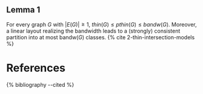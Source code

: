 ## Lemma 1
For every graph $G$ with $|E(G)|\geq 1$, $thin(G) \leq pthin(G) \leq bandw(G)$. Moreover,
a linear layout realizing the bandwidth leads to a (strongly) consistent partition
into at most bandw($G$) classes. {% cite 2-thin-intersection-models %}

# References
{% bibliography --cited %}